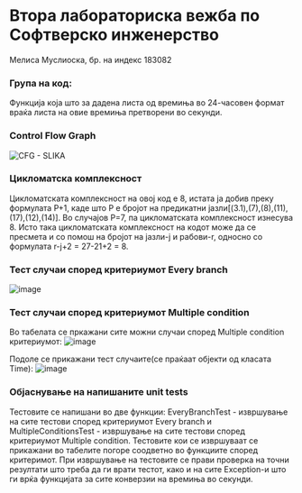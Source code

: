 # Втора лабораториска вежба по Софтверско инженерство
Мелиса Муслиоска, бр. на индекс 183082
### Група на код:
Функција која што за дадена листа од времиња во 24-часовен формат враќа листа на овие времиња претворени во секунди. 

### Control Flow Graph
![CFG - SLIKA](https://user-images.githubusercontent.com/82324735/119881445-98079780-bf2d-11eb-9a3e-997451d16fda.png)

### Цикломатска комплексност
Цикломатската комплексност на овој код е 8, истата ја добив преку формулата P+1, каде што P е бројот на предикатни јазли[(3.1),(7),(8),(11),(17),(12),(14)]. Во случајoв P=7, па цикломатската комплексност изнесува 8. Исто така цикломатската комплексност на кодот може да се пресмета и со помош на бројот на јазли-ј и рабови-r, односно со формулата r-ј+2 = 27-21+2 = 8.

### Тест случаи според критериумот Every branch
![image](https://user-images.githubusercontent.com/82324735/119891116-ec644480-bf38-11eb-81da-49184892e961.png)


### Тест случаи според критериумот  Multiple condition
Во табелата се пркажани сите можни случаи според Multiple condition критериумот:
![image](https://user-images.githubusercontent.com/82324735/119890728-78c23780-bf38-11eb-88f1-3a8686080311.png)

Подоле се прикажани тест случаите(се праќаат објекти од класата Time):
![image](https://user-images.githubusercontent.com/82324735/119890843-998a8d00-bf38-11eb-8551-98293ea214f3.png)

### Објаснување на напишаните unit tests
Тестовите се напишани во две функции: EveryBranchTest - извршување на сите тестови според критериумот Every branch и MultipleConditionsTest - извршување на сите тестови според критериумот Multiple condition. Тестовите кои се извршуваат се прикажани во табелите погоре соодветно во функциите според критеримот. 
При извршување на тестовите се прави проверка на точни резултати што треба да ги врати тестот, како и на сите Exception-и што ги врќа функцијата за сите конверзии на времиња во секунди.
